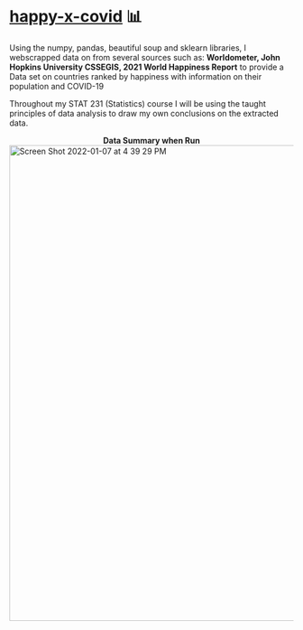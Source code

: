 # <u>happy-x-covid</u> 📊

Using the numpy, pandas, beautiful soup and sklearn libraries, 
I webscrapped data on from several sources such as: **Worldometer, John Hopkins University CSSEGIS, 2021 World Happiness Report** to provide a Data set on countries ranked by happiness with information on their population and COVID-19

Throughout my STAT 231 (Statistics) course I will be using the taught principles of data analysis to draw my own conclusions on the extracted data.

</figure>

<figcaption align = "center"><b>Data Summary when Run</b></figcaption>

<img width="842" alt="Screen Shot 2022-01-07 at 4 39 29 PM" src="https://user-images.githubusercontent.com/62809777/148610889-ae413f51-d42d-4c2a-bd07-4b7427349587.png">


</figure>
